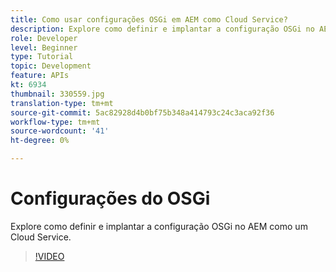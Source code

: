 ```yaml
---
title: Como usar configurações OSGi em AEM como Cloud Service?
description: Explore como definir e implantar a configuração OSGi no AEM como um Cloud Service.
role: Developer
level: Beginner
type: Tutorial
topic: Development
feature: APIs
kt: 6934
thumbnail: 330559.jpg
translation-type: tm+mt
source-git-commit: 5ac82928d4b0bf75b348a414793c24c3aca92f36
workflow-type: tm+mt
source-wordcount: '41'
ht-degree: 0%

---
```



# Configurações do OSGi

Explore como definir e implantar a configuração OSGi no AEM como um Cloud Service.

>[!VIDEO](https://video.tv.adobe.com/v/330559/?quality=12&learn=on)